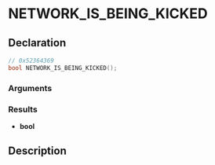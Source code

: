 # NETWORK_IS_BEING_KICKED

## Declaration
```cpp
// 0x52364369
bool NETWORK_IS_BEING_KICKED();
```

### Arguments

### Results
- **bool**

## Description
